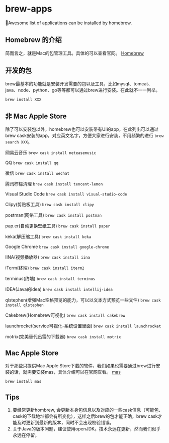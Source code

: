 # brew-apps
🍭Awesome list of applications can be installed by homebrew.

## Homebrew 的介绍
简而言之，就是Mac的包管理工具。具体的可以查看官网。
[Homebrew](https://brew.sh/index_zh-cn)

## 开发的包
brew最基本的功能就是安装开发需要的包以及工具，比如mysql、tomcat、java、node、python、go等等都可以通过brew进行安装。在此就不一一列举。

`brew install XXX`

## 非 Mac Apple Store
除了可以安装包以外，homebrew也可以安装带有UI的app，在此列出可以通过brew cask安装的app，对应英文名字，方便大家进行安装，不用频繁的进行 `brew search XXX`。

网易云音乐 `brew cask install neteasemusic`

QQ `brew cask install qq`

微信 `brew cask install wechat`

腾讯柠檬清理 `brew cask install tencent-lemon`

Visual Studio Code `brew cask install visual-studio-code`

Clipy(剪贴板工具) `brew cask install clipy`

postman(网络工具) `brew cask install postman`

pap.er(自动更换壁纸工具) `brew cask install paper`

keka(解压缩工具) `brew cask install keka`

Google Chrome `brew cask install google-chrome`

IINA(视频播放器) `brew cask install iina`

iTerm(终端) `brew cask install iterm2`

terminus(终端) `brew cask install terminus`

IDEA(Java的idea) `brew cask install intellij-idea`

qlstephen(增强Mac空格预览的能力，可以以文本方式预览一些文件) `brew cask install qlstephen`

Cakebrew(Homebrew可视化) `brew cask install cakebrew`

launchrocket(service可视化-系统设置里面) `brew cask install launchrocket`

motrix(完美替代迅雷的下载器) `brew cask install motrix`


## Mac Apple Store
对于那些只提供Mac Apple Store下载的软件，我们如果也需要通过brew进行安装的话，就需要安装mas，具体介绍可以在官网查看。
[mas](https://github.com/mas-cli/mas)

`brew install mas`

## Tips
1. 要经常更新hombrew, 会更新本身包信息以及对应的一些cask信息（可能包、cask的下载地址都会有所变化），这样之后brew的包才能正确，brew cask才能及时更新到最新的版本，同时不会出现校验错误。
2. 关于Java的版本问题，建议使用openJDK。技术永远在更新，然而我们似乎永远在停留。
